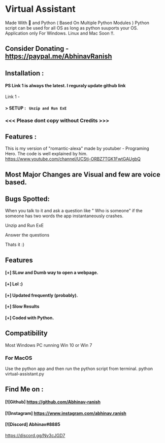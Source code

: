 # Virtual Assistant
Made With 💖 and Python ( Based On Multiple Python Modules )
Python script can be used for all OS as long as python suuports your OS.
Application only For Windows. Linux and Mac Soon !!.

## Consider Donating - https://paypal.me/AbhinavRanish

## Installation :
#### PS Link 1 is always the latest. I reguraly update github link
Link 1 - 


#### > SETUP : ` Unzip and Run ExE`



### <<< Please dont copy without Credits >>>

## Features :
This is my version of "romantic-alexa" made by youtuber - Programing Hero. 
The code is well explained by him. https://www.youtube.com/channel/UCStj-ORBZ7TGK1FwtGAUgbQ

## Most Major Changes are Visual and few are voice based.

## Bugs Spotted:
When you talk to it and ask a question like " Who is someone" if the someone has two words the app instantaneously crashes.

Unzip and Run ExE

Answer the questions

Thats it :)

## Features

#### [+] SLow and Dumb way to open a webpage.
#### [+] Lol :)
#### [+] Updated frequently (probably).
#### [+] Slow Results
#### [+] Coded with Python.




## Compatibility
Most Windows PC running Win 10 or Win 7




### For MacOS
Use the python app and then run the python script from terminal. 
python virtual-assistant.py

## Find Me on :
####  [![Github] https://github.com/Abhinav-ranish
####  [![Instagram] https://www.instagram.com/abhinav.ranish
####  [![Discord]  Abhinav#8885

https://discord.gg/Nv3cJGD7


